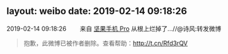 layout: weibo
date: 2019-02-14 09:18:26
---
2019-02-14 09:18:26  &nbsp;&nbsp;&nbsp;&nbsp;&nbsp;&nbsp; 来自 <a href="http://app.weibo.com/t/feed/Z4AgP" rel="nofollow">坚果手机 Pro</a>
从根上烂掉了…//@诗风:转发微博
>  抱歉，此微博已被作者删除。查看帮助：http://t.cn/Rfd3rQV
